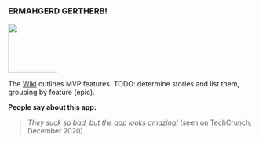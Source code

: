 ### ERMAHGERD GERTHERB!

<img src="http://cdn.memegenerator.net/instances/500x/45779962.jpg" width="100px" />

The [Wiki][wiki] outlines MVP features. TODO: determine stories and list them, grouping by feature (epic).

[wiki]: ../../wiki

__People say about this app:__
> _They suck so bad, but the app looks amazing!_ (seen on TechCrunch, December 2020)

